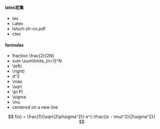#### latex宏集
- tex
- Latex
- lshort-zh-cn.pdf
- ctex


#### formulas
- fraction   \frac{2}{2N}
- sum     \sum\limits_{n=1}^N
- \left(
- \right)
- d^2
- \max
- \sqrt
- \pi           PI
- \sigma
- \mu
- centered on a new line

$$
f(x) = \frac{1}{\sqrt{2\pi\sigma^2}} e^{-\frac{(x - \mu)^2}{2\sigma^2}}
$$
